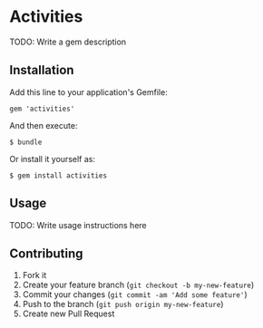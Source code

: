 # Activities

TODO: Write a gem description

## Installation

Add this line to your application's Gemfile:

    gem 'activities'

And then execute:

    $ bundle

Or install it yourself as:

    $ gem install activities

## Usage

TODO: Write usage instructions here

## Contributing

1. Fork it
2. Create your feature branch (`git checkout -b my-new-feature`)
3. Commit your changes (`git commit -am 'Add some feature'`)
4. Push to the branch (`git push origin my-new-feature`)
5. Create new Pull Request

